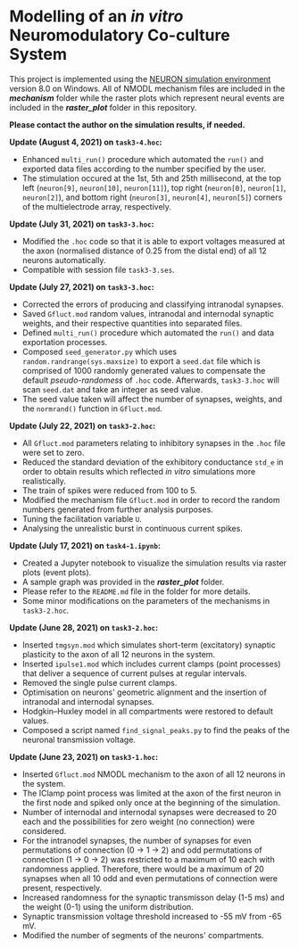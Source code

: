 # Modelling of an *in vitro* Neuromodulatory Co-culture System

This project is implemented using the [NEURON simulation environment][1] version 8.0 on Windows. All of NMODL mechanism files are included in the **_mechanism_** folder while the raster plots which represent neural events are included in the **_raster_plot_** folder in this repository.

[1]: https://www.neuron.yale.edu/neuron/

**Please contact the author on the simulation results, if needed.**


**Update (August 4, 2021) on `task3-4.hoc`:**
* Enhanced `multi_run()` procedure which automated the `run()` and exported data files according to the number specified by the user.
* The stimulation occured at the 1st, 5th and 25th millisecond, at the top left (`neuron[9]`, `neuron[10]`, `neuron[11]`), top right (`neuron[0]`, `neuron[1]`, `neuron[2]`), and bottom right (`neuron[3]`, `neuron[4]`, `neuron[5]`) corners of the multielectrode array, respectively.

**Update (July 31, 2021) on `task3-3.hoc`:**
* Modified the `.hoc` code so that it is able to export voltages measured at the axon (normalised distance of 0.25 from the distal end) of all 12 neurons automatically.
* Compatible with session file `task3-3.ses`.

**Update (July 27, 2021) on `task3-3.hoc`:**
* Corrected the errors of producing and classifying intranodal synapses.
* Saved `Gfluct.mod` random values, intranodal and internodal synaptic weights, and their respective quantities into separated files.
* Defined `multi_run()` procedure which automated the `run()` and data exportation processes.
* Composed `seed_generator.py` which uses `random.randrange(sys.maxsize)` to export a `seed.dat` file which is comprised of 1000 randomly generated values to compensate the default *pseudo-randomess* of `.hoc` code. Afterwards, `task3-3.hoc` will scan `seed.dat` and take an integer as seed value.
* The seed value taken will affect the number of synapses, weights, and the `normrand()` function in `Gfluct.mod`.

**Update (July 22, 2021) on `task3-2.hoc`:**
* All `Gfluct.mod` parameters relating to inhibitory synapses in the `.hoc` file were set to zero.
* Reduced the standard deviation of the exhibitory conductance `std_e` in order to obtain results which reflected *in vitro* simulations more realistically.
* The train of spikes were reduced from 100 to 5.
* Modified the mechanism file `Gfluct.mod` in order to record the random numbers generated from further analysis purposes.
* Tuning the facilitation variable `U`.
* Analysing the unrealistic burst in continuous current spikes. 

**Update (July 17, 2021) on `task4-1.ipynb`:**
* Created a Jupyter notebook to visualize the simulation results via raster plots (event plots).
* A sample graph was provided in the **_raster_plot_** folder. 
* Please refer to the `README.md` file in the folder for more details.
* Some minor modifications on the parameters of the mechanisms in `task3-2.hoc`.

**Update (June 28, 2021) on `task3-2.hoc`:**
* Inserted `tmgsyn.mod` which simulates short-term (excitatory) synaptic plasticity to the axon of all 12 neurons in the system. 
* Inserted `ipulse1.mod` which includes current clamps (point processes) that deliver a sequence of current pulses at regular intervals.
* Removed the single pulse current clamps.
* Optimisation on neurons' geometric alignment and the insertion of intranodal and internodal synapses.
* Hodgkin–Huxley model in all compartments were restored to default values.
* Composed a script named `find_signal_peaks.py` to find the peaks of the neuronal transmission voltage.


**Update (June 23, 2021) on `task3-1.hoc`:**
* Inserted `Gfluct.mod` NMODL mechanism to the axon of all 12 neurons in the system. 
* The IClamp point process was limited at the axon of the first neuron in the first node and spiked only once at the beginning of the simulation.
* Number of internodal and internodal synapses were decreased to 20 each and the possibilities for zero weight (no connection) were considered.
* For the intranodel synapses, the number of synapses for even permutations of connection (0 -> 1 -> 2) and odd permutations of connection (1 -> 0 -> 2) was restricted to a maximum of 10 each with randomness applied. Therefore, there would be a maximum of 20 synapses when all 10 odd and even permutations of connection were present, respectively. 
* Increased randomness for the synaptic transmisson delay (1-5 ms) and the weight (0-1) using the uniform distribution. 
* Synaptic transmission voltage threshold increased to -55 mV from -65 mV.
* Modified the number of segments of the neurons' compartments.
